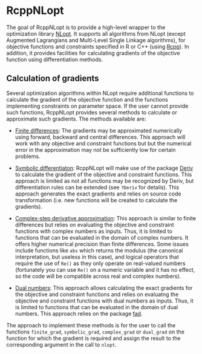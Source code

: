 # RcppNLopt

The goal of RcppNLopt is to provide a high-level wrapper to the optimization library [NLopt](http://ab-initio.mit.edu/wiki/index.php/NLopt). It supports all algorithms from NLopt (except Augmented Lagrangians and Multi-Level Single Linkage algorithms), for objective functions and constraints specified in R or C++ (using [Rcpp](http://www.rcpp.org)). In addition, it provides facilities for calculating  gradients of the objective function using differentiation methods.


## Calculation of gradients

Several optimization algorithms within NLopt require additional functions to calculate the gradient of the objective function and the functions implementing constraints on parameter space. If the user cannot provide such functions, RcppNLopt provides several methods to calculate or approximate such gradients. The methods available are:

* [Finite differences](https://en.wikipedia.org/wiki/Finite_difference): The gradients may be approximated numerically using forward, backward and central differences. This approach will work with any objective and constraint functions but but the numerical error in the approximation may not be sufficiently low for certain problems.

* [Symbolic differentiaton](https://en.wikipedia.org/wiki/Symbolic_computation): RcppNLopt will make use of the package [Deriv](https://cran.r-project.org/web/packages/Deriv) to calculate the gradient of the objective and constraint functions. This approach is limited as not all functions may be recognized by Deriv, but differentiation rules can be extended (see `?Deriv` for details). This approach generates the exact gradients and relies on source code transformation (i.e. new functions will be created to calculate the gradients).

* [Complex-step derivative approximation](https://en.wikipedia.org/wiki/Numerical_differentiation#Complex_variable_methods): This approach is similar to finite differences but relies on evaluating the objective and constraint functions with complex numbers as inputs. Thus, it is limited to functions that can be evaluated in the domain of complex numbers. It offers higher numerical precision than finite differences. Some issues include functions like `abs` which returns the modulus (the canonical interpretation, but useless in this case), and logical operators that require the use of `Re()` as they only operate on real-valued numbers (fortunately you can use `Re()` on a numeric variable and it has no effect, so the code will be compatible across real and complex  numbers).

* [Dual numbers](https://en.wikipedia.org/wiki/Automatic_differentiation#Automatic_differentiation_using_dual_numbers): This approach allows calculating the exact gradients for the objective and constraint functions and relies on evaluatng the objective and constraint functions with dual numbers as inputs. Thus, it is limited to functions that can be evaluated in the domain of dual numbers. This approach relies on the package [fad]().

The approach to implement these methods is for the user to call the functions `finite_grad`, `symbolic_grad`, `complex_grad` or `dual_grad` on the function for which the gradient is required and assign the result to the corresponding argument in the call to `nlopt`.
 
 
 
